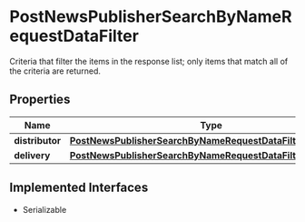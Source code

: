 

# PostNewsPublisherSearchByNameRequestDataFilter

Criteria that filter the items in the response list; only items that match all of the criteria are returned.

## Properties

Name | Type | Description | Notes
------------ | ------------- | ------------- | -------------
**distributor** | [**PostNewsPublisherSearchByNameRequestDataFilterDistributor**](PostNewsPublisherSearchByNameRequestDataFilterDistributor.md) |  |  [optional]
**delivery** | [**PostNewsPublisherSearchByNameRequestDataFilterDelivery**](PostNewsPublisherSearchByNameRequestDataFilterDelivery.md) |  |  [optional]


## Implemented Interfaces

* Serializable


